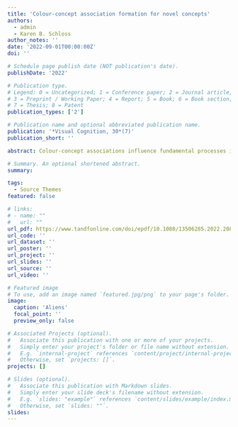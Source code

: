 ```yaml
---
title: 'Colour-concept association formation for novel concepts'
authors:
  - admin
  - Karen B. Schloss
author_notes: ''
date: '2022-09-01T00:00:00Z'
doi: ''

# Schedule page publish date (NOT publication's date).
publishDate: '2022'

# Publication type.
# Legend: 0 = Uncategorized; 1 = Conference paper; 2 = Journal article;
# 3 = Preprint / Working Paper; 4 = Report; 5 = Book; 6 = Book section;
# 7 = Thesis; 8 = Patent
publication_types: ['2']

# Publication name and optional abbreviated publication name.
publication: '*Visual Cognition, 30*(7)'
publication_short: ''

abstract: Colour-concept associations influence fundamental processes in cognition and perception, including object recognition and visual reasoning. To understand these effects, it is necessary to understand how colour-concept associations are formed. It is assumed that colour-concept associations are learned through experiences, but questions remain concerning how association formation is influenced by properties of the input and cognitive factors. We addressed these questions by first exposing participants to colour-concept co-occurrences for novel concepts (“Filk” and “Slub” alien species) using a category learning task. We then  assessed colour-concept associations using an association rating task. During alien category learning, colour was a noisy cue and shape was 100% diagnostic of category membership, so participants could ignore colour to complete the task. Nonetheless, participants learned systematic colour-concept associations for “seen” colours during alien category learning and generalized to “unseen” colours as a function of colour distance from the seen colours (Experiment 1). Association formation not only depended on colour-concept co-occurrences during alien category learning, but also on cognitive structure of colour categories (e.g., degree to which an observed red colour is typical of the colour category “red”) (Experiment 2). Thus, environmental and cognitive factors combine to influence colour-concept associations formed from experiences in the world.

# Summary. An optional shortened abstract.
summary: 

tags:
  - Source Themes
featured: false

# links:
# - name: ""
#   url: ""
url_pdf: https://www.tandfonline.com/doi/epdf/10.1080/13506285.2022.2089418?needAccess=true&role=button
url_code: ''
url_dataset: ''
url_poster: ''
url_project: ''
url_slides: ''
url_source: ''
url_video: ''

# Featured image
# To use, add an image named `featured.jpg/png` to your page's folder.
image:
  caption: 'Aliens'
  focal_point: ''
  preview_only: false

# Associated Projects (optional).
#   Associate this publication with one or more of your projects.
#   Simply enter your project's folder or file name without extension.
#   E.g. `internal-project` references `content/project/internal-project/index.md`.
#   Otherwise, set `projects: []`.
projects: []

# Slides (optional).
#   Associate this publication with Markdown slides.
#   Simply enter your slide deck's filename without extension.
#   E.g. `slides: "example"` references `content/slides/example/index.md`.
#   Otherwise, set `slides: ""`.
slides:
---
```


